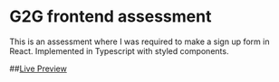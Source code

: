 # G2G frontend assessment

This is an assessment where I was required to make a sign up form in React. Implemented in Typescript with styled components.

##[Live Preview](https://g2g-frontend-assessment.vercel.app/)

